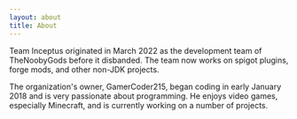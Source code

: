 ```yaml
---
layout: about
title: About
---
```


Team Inceptus originated in March 2022 as the development team of TheNoobyGods before it disbanded. The team now works on spigot plugins, forge mods, and other non-JDK projects.

The organization's owner, GamerCoder215, began coding in early January 2018 and is very passionate about programming. He enjoys video games, especially Minecraft, and is currently working on a number of projects.